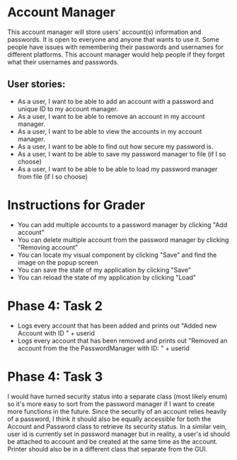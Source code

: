 # Account Manager

This account manager will store users' account(s) information and passwords. It is open to everyone and anyone that wants to use it. Some people have issues with remembering their passwords and usernames for different platforms. This account manager would help people if they forget what their usernames and passwords.

## User stories:
- As a user, I want to be able to add an account with a password and unique ID to my account manager.
- As a user, I want to be able to remove an account in my account manager.
- As a user, I want to be able to view the accounts in my account manager.
- As a user, I want to be able to find out how secure my password is.
- As a user, I want to be able to save my password manager to file (if I so choose)
- As a user, I want to be able to be able to load my password manager from file (if I so choose)

# Instructions for Grader

- You can add multiple accounts to a password manager by clicking "Add account"
- You can delete multiple account from the password manager by clicking "Removing account"
- You can locate my visual component by clicking "Save" and find the image on the popup screen
- You can save the state of my application by clicking "Save"
- You can reload the state of my application by clicking "Load"

# Phase 4: Task 2
- Logs every account that has been added and prints out "Added new Account with ID " + userid
- Logs every account that has been removed and prints out "Removed an account from the the PasswordManager with ID: " + userid

# Phase 4: Task 3
I would have turned security status into a separate class (most likely enum) so it's more easy to sort from the password manager if I want to create more functions in the future. Since the security of an account relies heavily of a password, I think it should also be equally accessible for both the Account and Password class to retrieve its security status. In a similar vein, user id is currently set in password manager but in reality, a user's id should be attached to account and be created at the same time as the account. Printer should also be in a different class that separate from the GUI.